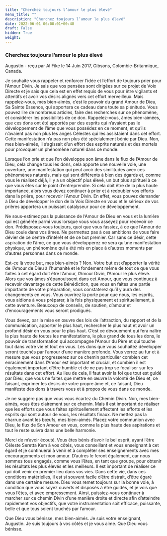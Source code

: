 ```yaml
---
title: "Cherchez toujours l’amour le plus élevé"
menu_title: ""
description: "Cherchez toujours l’amour le plus élevé"
date: 2022-06-01 06:00:01+00:48
draft: False
hidden: True
weight:
---
```

### Cherchez toujours l’amour le plus élevé

Augustin - reçu par Al Fike le 14 Juin 2017, Gibsons, Colombie-Britannique, Canada.

Je souhaite vous rappeler et renforcer l’idée et l’effort de toujours prier pour l’Amour Divin. Je sais que vos pensées sont dirigées sur ce projet de Voix Directe et je sais que cela est en effet requis de vous pour être vigilants et attentifs et avoir vos désirs alignés vers cet effort merveilleux. Mais rappelez-vous, mes bien-aimés, c’est le pouvoir du grand Amour de Dieu, Sa Sainte Essence, qui apportera ce cadeau dans toute sa plénitude. Vous pouvez lire de nombreux articles, faire des recherches sur ce phénomène, et considérer les possibilités de ce don. Rappelez-vous, âmes bien-aimées, que ces dons ont été apportés par des esprits qui n’avaient pas le développement de l’âme que vous possédez en ce moment, et qu’ils n’avaient pas non plus les anges Célestes qui les assistaient dans cet effort. Cette manifestation n’a pas non plus été spécialement bénie par Dieu. Non, mes bien-aimés, il s’agissait d’un effort des esprits naturels et des mortels pour provoquer un phénomène naturel dans ce monde.

Lorsque l’on prie et que l’on développe son âme dans le flux de l’Amour de Dieu, cela change tous les dons, cela apporte une nouvelle voie, une ouverture, une manifestation qui peut avoir des similitudes avec ces phénomènes naturels, mais qui sont différents à bien des égards et, comme vous le réalisez déjà, il y a un objectif plus élevé, un but plus spirituel à ce que vous êtes sur le point d’entreprendre. Si cela doit être de la plus haute importance, alors vous devez continuer à prier et à redoubler vos efforts dans la prière, pour recevoir l’Amour Divin. En effet, vous pouvez demander à Dieu de développer le don de la Voix Directe en vous et le sérieux de vos prières apportera un puissant catalyseur pour ce développement.

Ne sous-estimez pas la puissance de l’Amour de Dieu en vous et la lumière qui est générée parmi vous lorsque vous vous asseyez pour recevoir ce don. Prédisposez-vous toujours, quoi que vous fassiez, à ce que l’Amour de Dieu coule dans vos âmes. Ne permettez pas à ces ambitions de vous faire dévier de ce centre d’intérêt et de ce but premier. Car sans ce désir, cette aspiration de l’âme, ce que vous développerez ne sera qu’une manifestation physique, un phénomène qui a été mis en place à d’autres moments par d’autres personnes dans ce monde.

Est-ce là votre but, mes bien-aimés ? Non. Votre but est d’apporter la vérité de l’Amour de Dieu à l’humanité et le fondement même de tout ce que vous faites à cet égard doit être l’Amour, l’Amour Divin, l’Amour le plus élevé. Alors que vos âmes s’épanouissent dans cet Amour, que vous continuez à recevoir davantage de cette Bénédiction, que vous en faites une partie importante de votre préparation, vous constaterez qu’il y aura des changements en vous. Vous ouvrirez la porte pour que nous, les esprits, vous aidions à vous préparer, à la fois physiquement et spirituellement, à cette aventure. Beaucoup de conseils, de soutien, d’amour et d’encouragements vous seront prodigués.

Vous devez, par la mise en œuvre des lois de l’attraction, du rapport et de la communication, apporter le plus haut, rechercher le plus haut et avoir un profond désir en vous pour le plus haut. C’est ce dévouement qui fera naître la plus haute de toutes les manifestations, le plus grand de tous les dons, le pouvoir de transformation qui accompagne l’Amour du Père et qui touche tout dans votre vie et tout en vous. Les dons que vous souhaitez développer seront touchés par l’amour d’une manière profonde. Vous verrez au fur et à mesure que vous progresserez sur ce chemin particulier combien cet enracinement dans l’Amour est important et crucial, et combien il est également important d’être humble et de ne pas trop se focaliser sur les résultats dans cet effort. Au lieu de cela, il faut avoir la foi que tout est guidé par Dieu, que vous ne faites que mettre en œuvre la volonté de Dieu et, ce faisant, exprimer les désirs de votre propre âme et, ce faisant, Dieu manifeste des dons à travers vous et à propos de vous dans ce monde.

Je ne suggère pas que vous vous écartez du Chemin Divin. Non, mes bien-aimés, vous êtes clairement sur ce chemin. Mais il est important de réaliser que les efforts que vous faites spirituellement affectent les efforts et les esprits qui sont autour de vous, les résultats finaux. Ne mettez pas la charrue avant les bœufs, mes bien-aimés. Placez votre communion avec Dieu, le flux de Son Amour en vous, comme la plus haute des aspirations et tout le reste suivra dans une belle harmonie.

Merci de m’avoir écouté. Vous êtes bénis d’avoir le bel esprit, ayant l’être Céleste Seretta Kem à vos côtés, vous conseillant et vous enseignant à cet égard et je continuerai à venir et à compléter ses enseignements avec mes encouragements et mon amour. D’autres le feront également, car nous sommes tous engagés, comme vous l’êtes, en tant que groupe, pour obtenir les résultats les plus élevés et les meilleurs. Il est important de réaliser ce qui doit venir en premier lieu dans vos vies. Dans cette vie, dans ces conditions matérielles, il est si souvent facile d’être distrait, d’être égaré dans une certaine mesure. Dieu vous remet toujours sur la bonne voie, à condition que vous soyez ouverts et disposés à être guidés, et je vois que vous l’êtes, et avec empressement. Ainsi, puissiez-vous continuer à marcher sur ce chemin Divin d’une manière droite et directe afin d’atteindre rapidement vos objectifs, que votre instrumentation soit efficace, puissante, belle et que tous soient touchés par l’amour.

Que Dieu vous bénisse, mes bien-aimés. Je suis votre enseignant, Augustin. Je suis toujours à vos côtés et je vous aime. Que Dieu vous bénisse.
